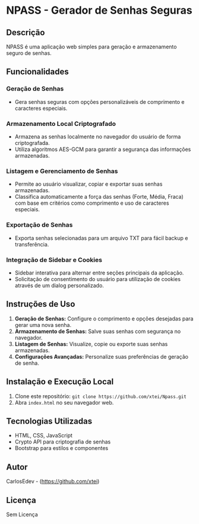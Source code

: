 # NPASS - Gerador de Senhas Seguras

## Descrição
NPASS é uma aplicação web simples para geração e armazenamento seguro de senhas.

## Funcionalidades

### Geração de Senhas
- Gera senhas seguras com opções personalizáveis de comprimento e caracteres especiais.

### Armazenamento Local Criptografado
- Armazena as senhas localmente no navegador do usuário de forma criptografada.
- Utiliza algoritmos AES-GCM para garantir a segurança das informações armazenadas.

### Listagem e Gerenciamento de Senhas
- Permite ao usuário visualizar, copiar e exportar suas senhas armazenadas.
- Classifica automaticamente a força das senhas (Forte, Média, Fraca) com base em critérios como comprimento e uso de caracteres especiais.

### Exportação de Senhas
- Exporta senhas selecionadas para um arquivo TXT para fácil backup e transferência.

### Integração de Sidebar e Cookies
- Sidebar interativa para alternar entre seções principais da aplicação.
- Solicitação de consentimento do usuário para utilização de cookies através de um dialog personalizado.

## Instruções de Uso
1. **Geração de Senhas:** Configure o comprimento e opções desejadas para gerar uma nova senha.
2. **Armazenamento de Senhas:** Salve suas senhas com segurança no navegador.
3. **Listagem de Senhas:** Visualize, copie ou exporte suas senhas armazenadas.
4. **Configurações Avançadas:** Personalize suas preferências de geração de senha.

## Instalação e Execução Local
1. Clone este repositório: `git clone https://github.com/xtei/Npass.git`
2. Abra `index.html` no seu navegador web.

## Tecnologias Utilizadas
- HTML, CSS, JavaScript
- Crypto API para criptografia de senhas
- Bootstrap para estilos e componentes

## Autor
CarlosEdev - (https://github.com/xtei)

## Licença
Sem Licença
